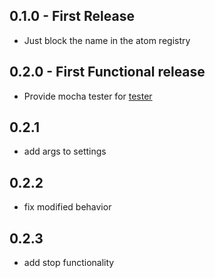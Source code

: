 ## 0.1.0 - First Release
* Just block the name in the atom registry

## 0.2.0 - First Functional release
* Provide mocha tester for [tester](https://github.com/yacut/tester)

## 0.2.1
* add args to settings

## 0.2.2
* fix modified behavior

## 0.2.3
* add stop functionality
